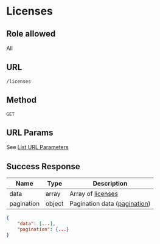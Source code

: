 # Licenses

## Role allowed
All

## URL
`/licenses`

## Method
`GET`

## URL Params
See [List URL Parameters](../../params/list.md)

## Success Response
| Name | Type | Description |
| --- | --- | --- |
| data | array | Array of [licenses](../../response/licenses.md) |
| pagination | object | Pagination data ([pagination](../../response/pagination.md)) |

```json
{
    "data": [...],
    "pagination": {...}
}
```